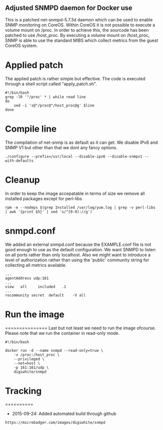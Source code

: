 ## Adjusted SNMPD daemon for Docker use
This is a patched net-snmpd-5.7.3d daemon which can be used to enable SNMP monitoring on CoreOS. Within CoreOS it is not possible to execute a volume mount on /proc. In order to achieve this, the sourcode has been patched to use /host_proc. By executing a volume mount on /host_proc, SNMP is able to use the standard MIBS which collect metrics from the guest CoreOS system.

# Applied patch
The applied patch is rather simple but effective. The code is executed through a shell script called "apply_patch.sh".

```shell
#!/bin/bash
grep -lR '"/proc' * | while read line
do
	sed -i 's@"/proc@"/host_proc@g' $line
done
```

# Compile line
The compilation of net-snmp is as default as it can get. We disable IPv6 and SNMP V1 but other than that we dont any fancy options.

```shell
./configure --prefix=/usr/local --disable-ipv6 --disable-snmpv1 --with-defaults
```

# Cleanup
In order to keep the image accepatable in terms of size we remove all installed packages except for perl-libs

```shell
rpm -e --nodeps $(grep Installed /var/log/yum.log | grep -v perl-libs | awk '{print $5}' | sed 's/^[0-9]://g')
```

# snmpd.conf
We added an external snmpd.conf because the EXAMPLE.conf file is not good enough to use as the default configuration. We want SNMPD to listen on all ports rather than only localhost. Also we might want to introduce a level of authorization rather than using the 'public' community string for collecting all metrics available.

```
...
agentAddress udp:161
...
view   all	   included   .1
...
rocommunity secret  default    -V all
```

# Run the image
===============
Last but not least we need to run the image ofcourse. Please note that we run the container in read-only mode.

```shell
#!/bin/bash

docker run -d --name snmpd --read-only=true \
	-v /proc:/host_proc \
	--privileged \
	--net=host \
	-p 161:161/udp \
	digiwhite/snmpd
```

# Tracking
==========
- 2015-09-24: Added automated build through github

```
https://microbadger.com/images/digiwhite/snmpd
